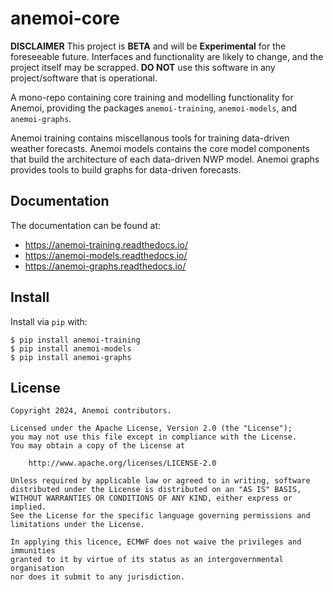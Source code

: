 # anemoi-core

**DISCLAIMER**
This project is **BETA** and will be **Experimental** for the foreseeable future.
Interfaces and functionality are likely to change, and the project itself may be scrapped.
**DO NOT** use this software in any project/software that is operational.

A mono-repo containing core training and modelling functionality for Anemoi, providing the packages `anemoi-training`, `anemoi-models`, and `anemoi-graphs`.

Anemoi training contains miscellanous tools for training data-driven weather forecasts. Anemoi models contains the core model components that build the architecture of each data-driven NWP model. Anemoi graphs provides tools to build graphs for data-driven forecasts.

## Documentation

The documentation can be found at:

- https://anemoi-training.readthedocs.io/
- https://anemoi-models.readthedocs.io/
- https://anemoi-graphs.readthedocs.io/


## Install

Install via `pip` with:

```
$ pip install anemoi-training
$ pip install anemoi-models
$ pip install anemoi-graphs
```

## License

```
Copyright 2024, Anemoi contributors.

Licensed under the Apache License, Version 2.0 (the "License");
you may not use this file except in compliance with the License.
You may obtain a copy of the License at

    http://www.apache.org/licenses/LICENSE-2.0

Unless required by applicable law or agreed to in writing, software
distributed under the License is distributed on an "AS IS" BASIS,
WITHOUT WARRANTIES OR CONDITIONS OF ANY KIND, either express or implied.
See the License for the specific language governing permissions and
limitations under the License.

In applying this licence, ECMWF does not waive the privileges and immunities
granted to it by virtue of its status as an intergovernmental organisation
nor does it submit to any jurisdiction.
```
